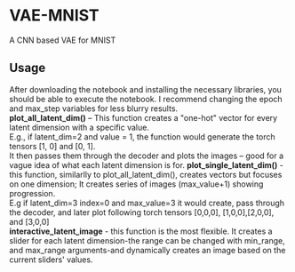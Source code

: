 # VAE-MNIST
A CNN based VAE for MNIST
## Usage
After downloading the notebook and installing the necessary libraries, you should be able to execute the notebook. I recommend changing the epoch and max_step variables for less blurry results.<br/>
**plot_all_latent_dim()** – This function creates a "one-hot" vector for every latent dimension with a specific value.<br/> E.g., if latent_dim=2 and value = 1, the function would generate the torch tensors [1, 0] and [0, 1].<br/>
It then passes them through the decoder and plots the images – good for a vague idea of what each latent dimension is for.
**plot_single_latent_dim()** - this function, similarlly to plot_all_latent_dim(), creates vectors but focuses on one dimension; It creates series of images (max_value+1) showing progression.<br/> E.g if latent_dim=3 index=0 and max_value=3 it would create, pass through the decoder, and later plot following torch tensors [0,0,0], [1,0,0],[2,0,0], and [3,0,0]<br/>
**interactive_latent_image** - this function is the most flexible. It creates a slider for each latent dimension-the range can be changed with min_range, and max_range arguments-and dynamically creates an image based on the current sliders' values.
